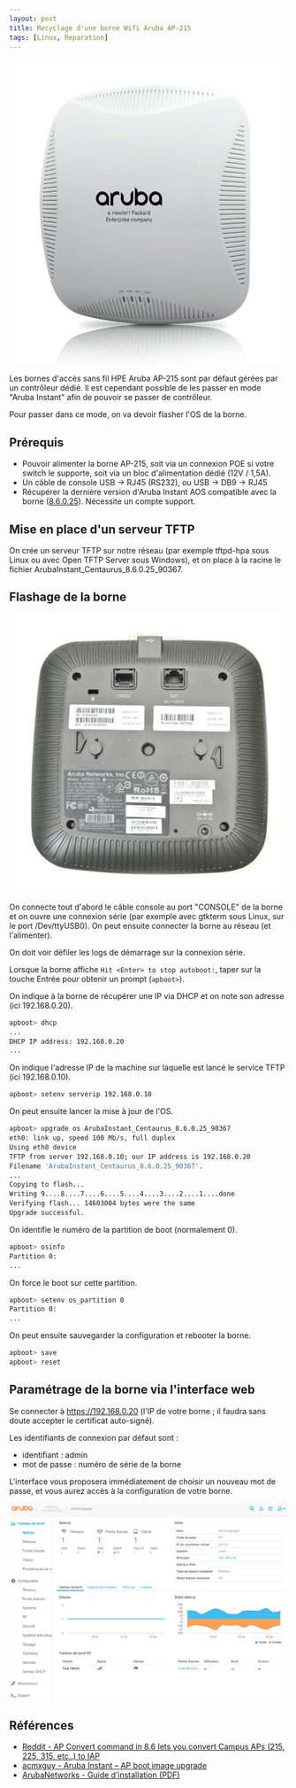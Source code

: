 ```yaml
---
layout: post
title: Recyclage d'une borne Wifi Aruba AP-215
tags: [Linux, Reparation]
---
```


![Aruba AP215](/images/aruba-ap215.jpg "Aruba AP215")

Les bornes d'accès sans fil HPE Aruba AP-215 sont par défaut gérées par un contrôleur dédié. Il est cependant possible de les passer en mode "Aruba Instant" afin de pouvoir se passer de contrôleur.

Pour passer dans ce mode, on va devoir flasher l'OS de la borne.

## Prérequis

- Pouvoir alimenter la borne AP-215, soit via un connexion POE si votre switch le supporte, soit via un bloc d'alimentation dédié (12V / 1,5A).
- Un câble de console USB -> RJ45 (RS232), ou USB -> DB9 -> RJ45
- Récupérer la dernière version d'Aruba Instant AOS compatible avec la borne ([8.6.0.25](https://networkingsupport.hpe.com/downloads/software/RmlsZTpmNDQwOThmYS00ZjY1LTExZWYtOTdlNC00MzQ0NTRhNTcxNDQ%3D)). Nécessite un compte support.

## Mise en place d'un serveur TFTP

On crée un serveur TFTP sur notre réseau (par exemple tftpd-hpa sous Linux ou avec Open TFTP Server sous Windows), et on place à la racine le fichier ArubaInstant_Centaurus_8.6.0.25_90367.

## Flashage de la borne

![Aruba AP215 Back](/images/aruba-ap215-back.jpg "Aruba AP215 Back")

On connecte tout d'abord le câble console au port "CONSOLE" de la borne et on ouvre une connexion série (par exemple avec gtkterm sous Linux, sur le port /Dev/ttyUSB0). On peut ensuite connecter la borne au réseau (et l'alimenter).

On doit voir défiler les logs de démarrage sur la connexion série.

Lorsque la borne affiche `Hit <Enter> to stop autoboot:`, taper sur la touche Entrée pour obtenir un prompt (`apboot>`).

On indique à la borne de récupérer une IP via DHCP et on note son adresse (ici 192.168.0.20).

```bash
apboot> dhcp
...
DHCP IP address: 192.168.0.20
...
```

On indique l'adresse IP de la machine sur laquelle est lancé le service TFTP (ici 192.168.0.10).

```bash
apboot> setenv serverip 192.168.0.10
```

On peut ensuite lancer la mise à jour de l'OS.

```bash
apboot> upgrade os ArubaInstant_Centaurus_8.6.0.25_90367
eth0: link up, speed 100 Mb/s, full duplex
Using eth0 device
TFTP from server 192.168.0.10; our IP address is 192.168.0.20
Filename 'ArubaInstant_Centaurus_8.6.0.25_90367'.
...
Copying to flash...
Writing 9....8....7....6....5....4....3....2....1....done
Verifying flash... 14603004 bytes were the same
Upgrade successful.
```

On identifie le numéro de la partition de boot (normalement 0).

```bash
apboot> osinfo
Partition 0:
...
```

On force le boot sur cette partition.

```bash
apboot> setenv os_partition 0
Partition 0:
...
```

On peut ensuite sauvegarder la configuration et rebooter la borne.

```bash
apboot> save
apboot> reset
```

## Paramétrage de la borne via l'interface web

Se connecter à https://192.168.0.20 (l'IP de votre borne ; il faudra sans doute accepter le certificat auto-signé).

Les identifiants de connexion par défaut sont :
* identifiant : admin
* mot de passe : numéro de série de la borne

L'interface vous proposera immédiatement de choisir un nouveau mot de passe, et vous aurez accès à la configuration de votre borne.

![Aruba AP215 web](/images/aruba-ap215-web.png "Aruba AP215 web")

## Références

* [Reddit - AP Convert command in 8.6 lets you convert Campus APs (215, 225, 315, etc..) to IAP](https://www.reddit.com/r/ArubaNetworks/comments/grunb4/comment/g6p7z2j/)
* [acmxguy - Aruba Instant – AP boot image upgrade](https://acmxguy.wordpress.com/2020/05/06/aruba-iap-ap-boot-image-upgrade/)
* [ArubaNetworks - Guide d’installation (PDF)](https://www.arubanetworks.com/techdocs/hardware/aps/ap210/ig/AP210%20Series%20IG%20Rev%2001_FR.pdf)

